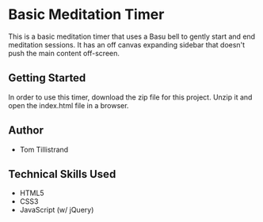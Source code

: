 # Basic Meditation Timer

This is a basic meditation timer that uses a Basu bell to gently start and end meditation sessions. It has an off canvas expanding sidebar that doesn't push the main content off-screen.

## Getting Started

In order to use this timer, download the zip file for this project. Unzip it and open the index.html file in a browser.

## Author

- Tom Tillistrand

## Technical Skills Used

- HTML5
- CSS3
- JavaScript (w/ jQuery)